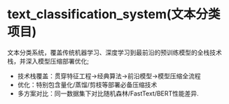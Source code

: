 # text_classification_system(文本分类项目)
文本分类系统，覆盖传统机器学习、深度学习到最前沿的预训练模型的全栈技术栈，并深入模型压缩部署优化;
- 技术栈覆盖：贯穿特征工程→经典算法→前沿模型→模型压缩全流程
- 优化：特别包含量化/蒸馏/剪枝等部署必备压缩技术
- 多方案对比：同一数据集下对比随机森林/FastText/BERT性能差异.
